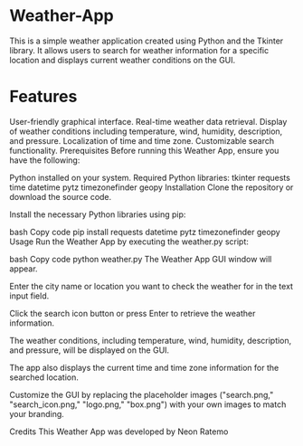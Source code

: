 # Weather-App

This is a simple weather application created using Python and the Tkinter library. It allows users to search for weather information for a specific location and displays current weather conditions on the GUI.

# Features
User-friendly graphical interface.
Real-time weather data retrieval.
Display of weather conditions including temperature, wind, humidity, description, and pressure.
Localization of time and time zone.
Customizable search functionality.
Prerequisites
Before running this Weather App, ensure you have the following:

Python installed on your system.
Required Python libraries:
tkinter
requests
time
datetime
pytz
timezonefinder
geopy
Installation
Clone the repository or download the source code.

Install the necessary Python libraries using pip:

bash
Copy code
pip install requests datetime pytz timezonefinder geopy
Usage
Run the Weather App by executing the weather.py script:

bash
Copy code
python weather.py
The Weather App GUI window will appear.

Enter the city name or location you want to check the weather for in the text input field.

Click the search icon button or press Enter to retrieve the weather information.

The weather conditions, including temperature, wind, humidity, description, and pressure, will be displayed on the GUI.

The app also displays the current time and time zone information for the searched location.

Customize the GUI by replacing the placeholder images ("search.png," "search_icon.png," "logo.png," "box.png") with your own images to match your branding.

Credits
This Weather App was developed by Neon Ratemo

